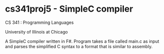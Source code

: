 # cs341proj5 -  SimpleC compiler
CS 341 : Programming Languages

University of Illinois at Chicago

A SimpleC compiler written in F#. Program takes a file called main.c as input and parses the simplified C syntax
to a format that is similar to assembly.
